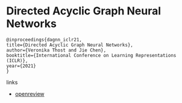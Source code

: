 # Directed Acyclic Graph Neural Networks

```
@inproceedings{dagnn_iclr21,
title={Directed Acyclic Graph Neural Networks},
author={Veronika Thost and Jie Chen},
booktitle={International Conference on Learning Representations (ICLR)},
year={2021}
}
```

links
- [openreview](https://openreview.net/forum?id=JbuYF437WB6)
